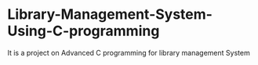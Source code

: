 # Library-Management-System-Using-C-programming
It is a project on Advanced C programming for library management System
